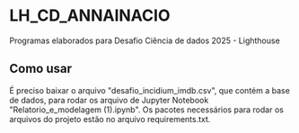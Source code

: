 # LH_CD_ANNAINACIO

Programas elaborados para Desafio Ciência de dados 2025 - Lighthouse

## Como usar
É preciso baixar o arquivo "desafio_incidium_imdb.csv", que contém a base de dados, para rodar os arquivo de Jupyter Notebook "Relatorio_e_modelagem (1).ipynb". Os pacotes necessários para rodar os arquivos do projeto estão no arquivo requirements.txt.
